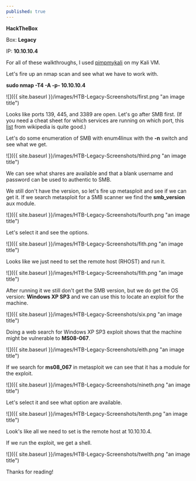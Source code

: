```yaml
---
published: true
---
```

**HackTheBox**

Box: **Legacy**

IP: **10.10.10.4**


For all of these walkthroughs, I used [pimpmykali](https://github.com/Dewalt-arch/pimpmykali) on my Kali VM.

Let's fire up an nmap scan and see what we have to work with.

**sudo nmap -T4 -A -p- 10.10.10.4**

![]({{ site.baseurl }}/images/HTB-Legacy-Screenshots/first.png "an image title")

Looks like ports 139, 445, and 3389 are open. Let's go after SMB first. 
(If you need a cheat sheet for which services are running on which port, this [list](https://en.wikipedia.org/wiki/List_of_TCP_and_UDP_port_numbers) from wikipedia is quite good.)

Let's do some enumeration of SMB with enum4linux with the **-n** switch and see what we get.

![]({{ site.baseurl }}/images/HTB-Legacy-Screenshots/third.png "an image title")

We can see what shares are available and that a blank username and password can be used to authentic to SMB.  

We still don't have the version, so let's fire up metasploit and see if we can get it. If we search metasploit for a SMB scanner we find the **smb_version** aux module.

![]({{ site.baseurl }}/images/HTB-Legacy-Screenshots/fourth.png "an image title")

Let's select it and see the options.

![]({{ site.baseurl }}/images/HTB-Legacy-Screenshots/fith.png "an image title")

Looks like we just need to set the remote host (RHOST) and run it.

![]({{ site.baseurl }}/images/HTB-Legacy-Screenshots/fith.png "an image title")

After running it we still don't get the SMB version, but we do get the OS version: **Windows XP SP3** and we can use this to locate an exploit for the machine.

![]({{ site.baseurl }}/images/HTB-Legacy-Screenshots/six.png "an image title")

Doing a web search for Windows XP SP3 exploit shows that the machine might be vulnerable to **MS08-067**.

![]({{ site.baseurl }}/images/HTB-Legacy-Screenshots/eith.png "an image title")

If we search for **ms08_067** in metasploit we can see that it has a module for the exploit.

![]({{ site.baseurl }}/images/HTB-Legacy-Screenshots/nineth.png "an image title")

Let's select it and see what option are available.

![]({{ site.baseurl }}/images/HTB-Legacy-Screenshots/tenth.png "an image title")

Look's like all we need to set is the remote host at 10.10.10.4.

If we run the exploit, we get a shell.

![]({{ site.baseurl }}/images/HTB-Legacy-Screenshots/twelth.png "an image title")

Thanks for reading!
